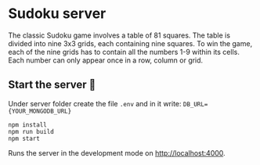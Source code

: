 # Sudoku server

The classic Sudoku game involves a table of 81 squares. The table is divided into nine 3x3 grids, each containing nine squares.
To win the game, each of the nine grids has to contain all the numbers 1-9 within its cells. Each number can only appear once in a row, column or grid.

## Start the server 🚀

Under server folder create the file `.env` and in it write: `DB_URL={YOUR_MONGODB_URL}`

```
npm install
npm run build
npm start
```

Runs the server in the development mode on [http://localhost:4000](http://localhost:4000).
